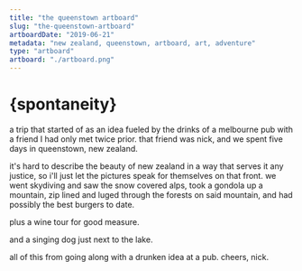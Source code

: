 ```yaml
---
title: "the queenstown artboard"
slug: "the-queenstown-artboard"
artboardDate: "2019-06-21"
metadata: "new zealand, queenstown, artboard, art, adventure"
type: "artboard"
artboard: "./artboard.png"
---
```


# {spontaneity}

a trip that started of as an idea fueled by the drinks of a melbourne pub with a friend I had only met twice prior. that friend was nick, and we spent five days in queenstown, new zealand. 

it's hard to describe the beauty of new zealand in a way that serves it any justice, so i'll just let the pictures speak for themselves on that front. we went skydiving and saw the snow covered alps, took a gondola up a mountain, zip lined and luged through the forests on said mountain, and had possibly the best burgers to date. 

plus a wine tour for good measure. 

and a singing dog just next to the lake.

all of this from going along with a drunken idea at a pub. cheers, nick.
